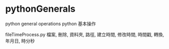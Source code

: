 # pythonGenerals
python general operations
python 基本操作

fileTimeProcess.py
  檔案, 刪除, 資料夾, 路徑, 建立時間, 修改時間, 時間戳, 轉換, 年月日, 時分秒
